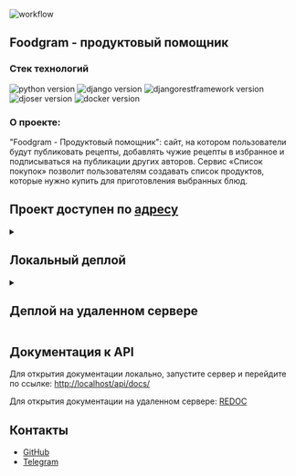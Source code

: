 ![workflow](https://github.com/ozzimyt/foodgram-project-react/actions/workflows/foodgram_workflow.yml/badge.svg)
 
## Foodgram - продуктовый помощник

### Стек технологий

![python version](https://img.shields.io/badge/Python-3.7-green)
![django version](https://img.shields.io/badge/Django-3.2-green)
![djangorestframework version](https://img.shields.io/badge/DRF-3.12-green)
![djoser version](https://img.shields.io/badge/Djoser-2.1.0-green)
![docker version](https://img.shields.io/badge/Docker-3-green)

### О проекте:

"Foodgram - Продуктовый помощник": сайт, на котором пользователи будут публиковать рецепты, добавлять чужие рецепты в избранное и подписываться на публикации других авторов. Сервис «Список покупок» позволит пользователям создавать список продуктов, которые нужно купить для приготовления выбранных блюд.

## Проект доступен по [адресу](http://51.250.84.194)

<details>
<summary><h2>Локальный деплой</h2></summary>

### *Клонируйте репозиторий:*
```
https://github.com/ozzimyt/foodgram-project-react
```

### *Установите и активируйте виртуальное окружение:*
Win:
```
python -m venv venv
. venv/Scripts/activate
```

Mac/linux:
```
python3 -m venv venv
source venv/bin/activate
```

### *Установите зависимости из файла requirements.txt:*
```
pip install -r requirements.txt
```

### *Перейдите в директорию с файлом manage.py, создайте и примените миграции:*
Win
```
cd backend/
python manage.py makemigrations
python manage.py migrate
```

Mac/Linux
```
cd backend/
python3 manage.py makemigrations
python3 manage.py migrate
```

### *Создайте суперпользователя :*
Win
```
python manage.py createsuperuser
```

Mac/linux
```
python3 manage.py createsuperuser
```

### *Запустите сервер:*
Win
```
python manage.py runserver
```

Mac/linux
```
python3 manage.py runserver
```

### *Запуск в Docker*

В папке **infra** создайте файл **.env** и заполните его в соответствии с нижеуказанным:
```
DB_ENGINE=django.db.backends.postgresql
DB_NAME=postgres
POSTGRES_USER=postgres
POSTGRES_PASSWORD=postgres
DB_HOST=db
DB_PORT=5432
SECRET_KEY=your
DEBUG=False         # Или True для возможности отображение DEBUG-информации
ALLOWED_HOSTS='*'
DEBUG_SQLITE=True   # Или False для выбора PostgreSQL
```
далее в папке **infra** выполнить команды:
```
docker compose up -d --build
```

После создания и запуска контйнеров зайти в контейнер с бэкэндом и выполнить команды:  
```
docker compose exec backend python manage.py makemigrations
docker compose exec backend python manage.py migrate
docker compose exec backend python manage.py collectstatic --no-input
docker compose exec backend python manage.py json_to_db.py
docker compose exec backend python manage.py createsuperuser
```

</details>


<details>
<summary><h2>Деплой на удаленном сервере</h2></summary>

раздел в разработке

```curl -SL https://github.com/docker/compose/releases/download/v2.14.2/docker-compose-linux-x86_64 -o ~/.docker/cli-plugins/docker-compose```

</details>

## Документация к API   

Для открытия документации локально, запустите сервер и перейдите по ссылке:
[http://localhost/api/docs/](http://localhost/api/docs/) 

Для открытия документации на удаленном сервере: [REDOC](http://51.250.84.194/api/docs/)

## Контакты

- [GitHub](https://github.com/ozzimyt)
- [Telegram](https://t.me/Aleksandr_Zimin)
